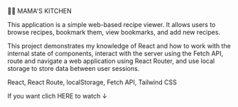 👩‍🍳 MAMA'S KITCHEN

This application is a simple web-based recipe viewer. It allows users to browse recipes, bookmark them, view bookmarks, and add new recipes.

This project demonstrates my knowledge of React and how to work with the internal state of components, interact with the server using the Fetch API, route and navigate a web application using React Router, and use local storage to store data between user sessions.

React, React Route, localStorage, Fetch API, Tailwind CSS

If you want clich HERE to watch ↓
